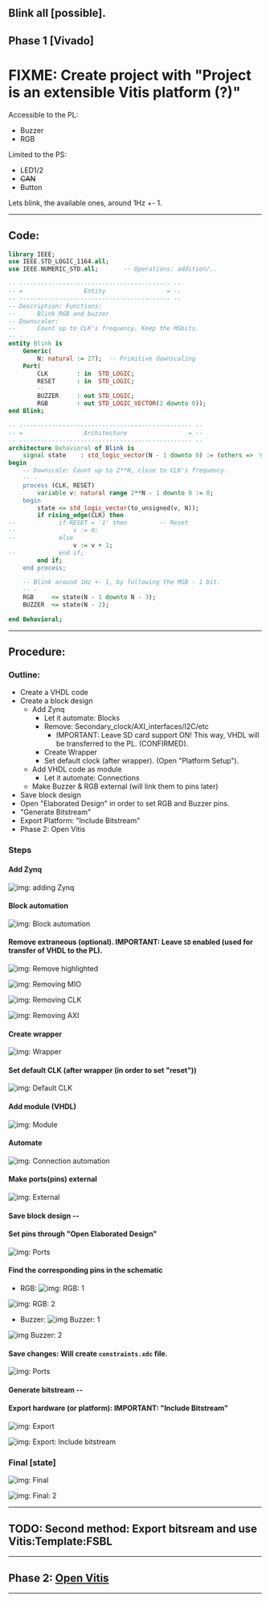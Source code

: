## Blink all [possible].
## Phase 1 [Vivado]

# FIXME: Create project with "Project is an extensible Vitis platform (?)"

Accessible to the PL:

* Buzzer
* RGB

Limited to the PS:

* LED1/2
* ~~CAN~~
* Button

Lets blink, the available ones, around 1Hz +- 1.

---

## Code:

```vhdl
library IEEE;
use IEEE.STD_LOGIC_1164.all;
use IEEE.NUMERIC_STD.all;       -- Operations: addition/..

-- ------------------------------------------ --
-- =                 Entity                 = --
-- ------------------------------------------ --
-- Description: Functions:
--      Blink RGB and buzzer
-- Downscaler:
--      Count up to CLK's frequency. Keep the MSbits.
-- -
entity Blink is
    Generic(
        N: natural := 27);  -- Primitive downscaling
    Port(
        CLK        : in  STD_LOGIC;
        RESET      : in  STD_LOGIC;
        --
    	BUZZER     : out STD_LOGIC;
    	RGB        : out STD_LOGIC_VECTOR(2 downto 0));
end Blink;

-- ------------------------------------------------ --
-- =                 Architecture                 = --
-- ------------------------------------------------ --
architecture Behavioral of Blink is
    signal state    : std_logic_vector(N - 1 downto 0) := (others => '0');    -- downscale to 1b0Hz
begin
    -- Downscale: Count up to 2**N, close to CLK's frequency.
    -- -
    process (CLK, RESET)
        variable v: natural range 2**N - 1 downto 0 := 0;
    begin
        state <= std_logic_vector(to_unsigned(v, N));
        if rising_edge(CLK) then
--            if RESET = '1' then         -- Reset
--                v := 0;
--            else
                  v := v + 1;
--            end if;
        end if;
    end process;

    -- Blink around 1Hz +- 1, by following the MSB - 1 bit.
    -- -
    RGB     <= state(N - 1 downto N - 3);
    BUZZER  <= state(N - 2);

end Behavioral;
```

---

## Procedure:

### Outline:

* Create a VHDL code
* Create a block design
    * Add Zynq
        * Let it automate: Blocks
        * Remove: Secondary_clock/AXI_interfaces/I2C/etc
            * IMPORTANT: Leave SD card support ON! This way, VHDL will be transferred to the PL. (CONFIRMED).
        * Create Wrapper
        * Set default clock (after wrapper). (Open "Platform Setup").
    * Add VHDL code as module
        * Let it automate: Connections
    * Make Buzzer & RGB external (will link them to pins later)
* Save block design
* Open "Elaborated Design" in order to set RGB and Buzzer pins.
* "Generate Bitstream"
* Export Platform: "Include Bitstream"
* Phase 2: Open Vitis

### Steps

#### Add Zynq
![img: adding Zynq](images/adding_Zynq.jpg)

#### Block automation
![img: Block automation](images/automation.jpg)

#### Remove extraneous (optional). IMPORTANT: Leave `SD` enabled (used for transfer of VHDL to the PL).
![img: Remove highlighted](images/remove_highlighted.jpg)

![img: Removing MIO](images/removing_MIO.jpg)

![img: Removing CLK](images/removing_CLK.jpg)

![img: Removing AXI](images/removing_AXI.jpg)

#### Create wrapper
![img: Wrapper](images/wrapper.jpg)

#### Set default CLK (after wrapper (in order to set "reset"))
![img: Default CLK](images/default_CLK.jpg)

#### Add module (VHDL)
![img: Module](images/module.jpg)

#### Automate
![img: Connection automation](images/automation_connections.jpg)

#### Make ports(pins) external
![img: External](images/external.jpg)

#### Save block design --

#### Set pins through "Open Elaborated Design"
![img: Ports](images/io_ports.jpg)

#### Find the corresponding pins in the schematic

* RGB:
![img: RGB: 1](images/rgb_1.jpg)

![img: RGB: 2](images/rgb_2.jpg)

* Buzzer:
![img Buzzer: 1](images/buzzer_1.jpg)

![img Buzzer: 2](images/buzzer_2.jpg)

#### Save changes: Will create `constraints.xdc` file.
![img: Ports](images/io_ports.set.jpg)

#### Generate bitstream --

#### Export hardware (or platform): IMPORTANT: "Include Bitstream"
![img: Export](images/export.jpg)

![img: Export: Include bitstream](images/export.2.jpg)

### Final [state]
![img: Final](images/final.jpg)

![img: Final: 2](images/final.2.jpg)

---

## TODO: Second method: Export bitsream and use Vitis:Template:FSBL

---

## Phase 2: [Open Vitis](Vitis.md)

---